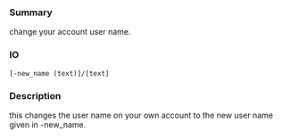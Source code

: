 ### Summary ###

change your account user name.

### IO ###

```[-new_name (text)]/[text]```

### Description ###

this changes the user name on your own account to the new user name given in -new_name.